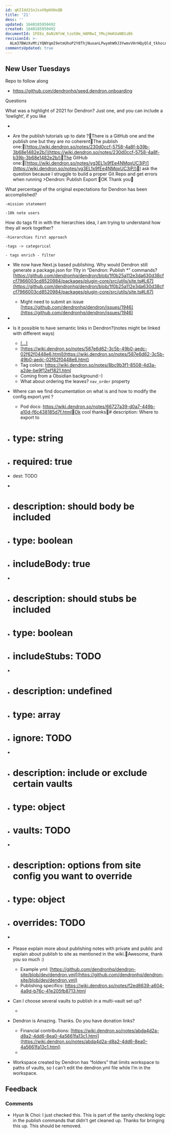 ```yaml
---
id: qKIIdd1SnJsxV0pHXHoQB
title: '21'
desc: ''
updated: 1640185950492
created: 1640185950492
documentId: 1FEEo_0aNiNfnW_tzo58m_HAM8wI_YMujHmKUaNBSzBk
revisionId: >-
  ALm37BWzXvMtiYQNYqmI9etmUhoP2Y8ThjNuoanLPwymhW9J3YwmvVHrHQyQld_tkhocAKjQTW-ZNYPaRZPV2g
commentsUpdated: true
---
```

## New User Tuesdays

Repo to follow along

- https://github.com/dendronhq/seed.dendron.onboarding

Questions

What was a highlight of 2021 for Dendron?  Just one, and you can include a ‘lowlight’, if you like

- 

- Are the publish tutorials up to date ?There is a GitHub one and the publish one but they are no coherentThe publish one:[https://wiki.dendron.so/notes/230d0ccf-5758-4a8f-b39b-3b68e1482e2b/](https://wiki.dendron.so/notes/230d0ccf-5758-4a8f-b39b-3b68e1482e2b/)The GitHub one:[https://wiki.dendron.so/notes/yg3EL1x9fEe4NMqxUC3jP/](https://wiki.dendron.so/notes/yg3EL1x9fEe4NMqxUC3jP/)I ask the question because I struggle to build a proper Git Repo and get errors when running >Dendron: Publish Export OK Thank you

What percentage of the original expectations for Dendron has been accomplished?

	-mission statement

	-10k note users

How do tags fit in with the hierarchies idea, I am trying to understand how they all work together?

	-hierarchies first approach

	-tags -> categorical 

	- tags enrich - filter

- We now have Next.js based publishing. Why would Dendron still generate a package.json for 11ty in “Dendron: Publish *” commands? [https://github.com/dendronhq/dendron/blob/1f0b25a112e3da630d38cfcf7966003cd8520984/packages/plugin-core/src/utils/site.ts#L67](https://github.com/dendronhq/dendron/blob/1f0b25a112e3da630d38cfcf7966003cd8520984/packages/plugin-core/src/utils/site.ts#L67)
  - Might need to submit an issue [https://github.com/dendronhq/dendron/issues/1946](https://github.com/dendronhq/dendron/issues/1946)

- 
- Is it possible to have semantic links in Dendron?(notes might be linked with different ways)
  - [[...]]()
  - [https://wiki.dendron.so/notes/587e6d62-3c5b-49b0-aedc-02f62f0448e6.html](https://wiki.dendron.so/notes/587e6d62-3c5b-49b0-aedc-02f62f0448e6.html)
  - Tag colors: https://wiki.dendron.so/notes/8bc9b3f1-8508-4d3a-a2de-be9f12ef1821.html
  - Coming from a Obsidian background:-)
  - What about ordering the leaves? `nav_order` property

- Where can we find documentation on what is and how to modify the config.export.yml ?
  - Pod docs: https://wiki.dendron.so/notes/66727a39-d0a7-449b-a10d-f6c438185d7f.htmlOk cool thanks# description: Where to export to
- # type: string
- # required: true
- dest: TODO

- 
- # description: should body be included
- # type: boolean
- # includeBody: true

- 
- # description: should stubs be included
- # type: boolean
- # includeStubs: TODO

- 
- # description: undefined
- # type: array
- # ignore: TODO

- 
- # description: include or exclude certain vaults
- # type: object
- # vaults: TODO

- 
- # description: options from site config you want to override
- # type: object
- # overrides: TODO

- 

- Please explain more about publishing notes with private and public and explain about publish to site as mentioned in the wiki.Awesome, thank you so much :)
  - Example yml: [https://github.com/dendronhq/dendron-site/blob/dev/dendron.yml](https://github.com/dendronhq/dendron-site/blob/dev/dendron.yml)
  - Publishing specifics: https://wiki.dendron.so/notes/f2ed8639-a604-4a9d-b76c-41e205fb8713.html

- Can I choose several vaults to publish in a multi-vault set up?

  - 
- Dendron is Amazing. Thanks. Do you have donation links?
  - Financial contributions: [https://wiki.dendron.so/notes/abda4d2a-d8a2-4dd6-8ea0-4a5661fa13c1.html](https://wiki.dendron.so/notes/abda4d2a-d8a2-4dd6-8ea0-4a5661fa13c1.html)
  - 

- Workspace created by Dendron has “folders” that limits workspace to paths of vaults, so I can’t edit the dendron.yml file while I’m in the workspace.

## Feedback


### Comments

 - Hyun Ik Choi:  I just checked this. This is part of the sanity checking logic in the publish commands that didn't get cleaned up. Thanks for bringing this up. This should be removed.
